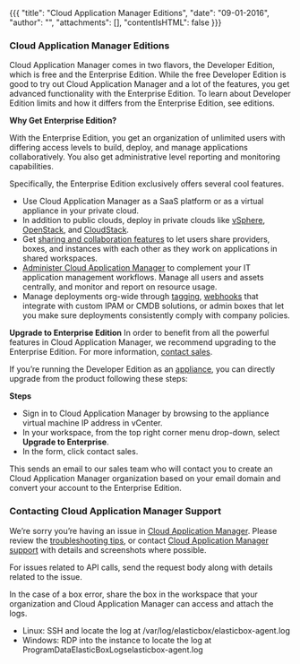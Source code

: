 {{{
"title": "Cloud Application Manager Editions",
"date": "09-01-2016",
"author": "",
"attachments": [],
"contentIsHTML": false
}}}

### Cloud Application Manager Editions

Cloud Application Manager comes in two flavors, the Developer Edition, which is free and the Enterprise Edition. While the free Developer Edition is good to try out Cloud Application Manager and a lot of the features, you get advanced functionality with the Enterprise Edition. To learn about Developer Edition limits and how it differs from the Enterprise Edition, see editions.

**Why Get Enterprise Edition?**

With the Enterprise Edition, you get an organization of unlimited users with differing access levels to build, deploy, and manage applications collaboratively. You also get administrative level reporting and monitoring capabilities.

Specifically, the Enterprise Edition exclusively offers several cool features.

* Use Cloud Application Manager as a SaaS platform or as a virtual appliance in your private cloud.
* In addition to public clouds, deploy in private clouds like [vSphere](./using-the-vmware-vcenter-private-datacenter.md), [OpenStack](./using-openstack-cloud.md), and [CloudStack](./using-cloudstack.md).
* Get [sharing and collaboration features](./workspaces-and-collaboration.md) to let users share providers, boxes, and instances with each other as they work on applications in shared workspaces.
* [Administer Cloud Application Manager](./admin-overview.md) to complement your IT application management workflows. Manage all users and assets centrally, and monitor and report on resource usage.
* Manage deployments org-wide through [tagging](./resource-tags.md), [webhooks](./webhooks.md) that integrate with custom IPAM or CMDB solutions, or admin boxes that let you make sure deployments consistently comply with company policies.

**Upgrade to Enterprise Edition**
In order to benefit from all the powerful features in Cloud Application Manager, we recommend upgrading to the Enterprise Edition. For more information, [contact sales](mailto:support@elasticbox.com).

If you’re running the Developer Edition as an [appliance](./appliance-overview.md), you can directly upgrade from the product following these steps:

**Steps**

* Sign in to Cloud Application Manager by browsing to the appliance virtual machine IP address in vCenter.
* In your workspace, from the top right corner menu drop-down, select **Upgrade to Enterprise**.
* In the form, click contact sales.

This sends an email to our sales team who will contact you to create an Cloud Application Manager organization based on your email domain and convert your account to the Enterprise Edition.

### Contacting Cloud Application Manager Support

We’re sorry you’re having an issue in [Cloud Application Manager](//www.ctl.io/cloud-application-manager/). Please review the [troubleshooting tips](./troubleshooting-tips.md), or contact [Cloud Application Manager support](mailto:support@elasticbox.com) with details and screenshots where possible.

For issues related to API calls, send the request body along with details related to the issue.

In the case of a box error, share the box in the workspace that your organization and Cloud Application Manager can access and attach the logs.
* Linux: SSH and locate the log at /var/log/elasticbox/elasticbox-agent.log
* Windows: RDP into the instance to locate the log at ProgramDataElasticBoxLogselasticbox-agent.log

